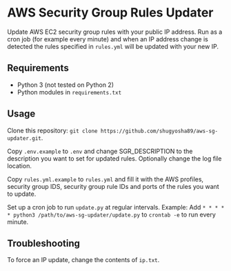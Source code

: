 # AWS Security Group Rules Updater
Update AWS EC2 security group rules with your public IP address.
Run as a cron job (for example every minute) and when an IP address change is detected the rules specified in `rules.yml` will be updated with your new IP.

## Requirements
* Python 3 (not tested on Python 2)
* Python modules in `requirements.txt`

## Usage
Clone this repository: `git clone https://github.com/shugyosha89/aws-sg-updater.git`.

Copy `.env.example` to `.env` and change SGR_DESCRIPTION to the description you want to set for updated rules.
Optionally change the log file location.

Copy `rules.yml.example` to `rules.yml` and fill it with the AWS profiles, security group IDS, security group rule IDs and ports of the rules you want to update.

Set up a cron job to run `update.py` at regular intervals.
Example: Add `* * * * * python3 /path/to/aws-sg-updater/update.py` to `crontab -e` to run every minute.

## Troubleshooting
To force an IP update, change the contents of `ip.txt`.
